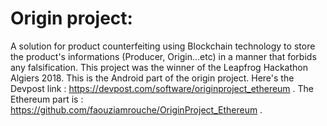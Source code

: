 # Origin project:
A solution for product counterfeiting using Blockchain technology to store the product's informations (Producer, Origin...etc) in a manner that forbids any falsification. 
This project was the winner of the Leapfrog Hackathon Algiers 2018. 
This is the Android part of the origin project. 
Here's the Devpost link : https://devpost.com/software/originproject_ethereum .
The Ethereum part is : https://github.com/faouziamrouche/OriginProject_Ethereum .
